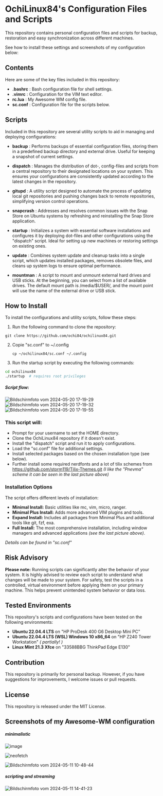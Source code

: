 # OchiLinux84's Configuration Files and Scripts
This repository contains personal configuration files and scripts for backup, restoration and easy synchronization across different machines.

See how to install these settings and screenshots of my configuration below:

## Contents
Here are some of the key files included in this repository:

-  **.bashrc**  : Bash configuration file for shell settings.
-  **.vimrc**   : Configuration for the VIM text editor.
-  **rc.lua**   : My Awesome WM config file.
-  **sc.conf**   : Configuration file for the scripts below.

## Scripts
Included in this repository are several utility scripts to aid in managing and deploying configurations:

-  **backup**    : Performs backups of essential configuration files, storing them in a predefined backup directory and external drive. Useful for keeping a snapshot of current settings.

-  **dispatch**  : Manages the distribution of dot-, config-files and scripts from a central repository to their designated locations on your system. This ensures your configurations are consistently updated according to the latest changes in the repository.

-  **gitupd**    : A utility script designed to automate the process of updating local git repositories and pushing changes back to remote repositories, simplifying version control operations.

-  **snapcrash** : Addresses and resolves common issues with the Snap Store on Ubuntu systems by refreshing and reinstalling the Snap Store application.

-  **startup**   : Initializes a system with essential software installations and configures it by deploying dot-files and other configurations using the "dispatch" script. Ideal for setting up new machines or restoring settings on existing ones.

-  **update**    : Combines system update and cleanup tasks into a single script, which updates installed packages, removes obsolete files, and cleans up system logs to ensure optimal performance.

-  **mountman**  : A script to mount and unmount external hard drives and USB sticks. At the beginning, you can select from a list of available drives. The default mount path is /media/$USER/, and the mount point will use the name of the external drive or USB stick.

## How to Install
To install the configurations and utility scripts, follow these steps:

1. Run the following command to clone the repository:

  `git clone https://github.com/ochi84/ochilinux84.git`

2. Copie "sc.conf" to ~/.config

   `cp ~/ochilinux84/sc.conf ~/.config`

3. Run the startup script by executing the following commands:

  ```bash
  cd ochilinux84
  ./startup  # requires root privileges
  ```
##### Script flow:
![Bildschirmfoto vom 2024-05-20 17-19-29](https://github.com/ochi84/OchiLinux84/assets/168211337/eb5c72e6-1faf-45c4-8040-2b54f44bfe56)
![Bildschirmfoto vom 2024-05-20 17-19-32](https://github.com/ochi84/OchiLinux84/assets/168211337/67c5928e-c3a3-4eb9-83c5-ff146ef139f0)
![Bildschirmfoto vom 2024-05-20 17-19-55](https://github.com/ochi84/OchiLinux84/assets/168211337/b05380f8-cb70-4464-8ead-ea96aba82485)


### This script will:
-  Prompt for your username to set the HOME directory.
-  Clone the OchiLinux84 repository if it doesn't exist.
-  Install the "dispatch" script and run it to apply configurations.
-  Load the "sc.conf" file for additional settings.
-  Install selected packages based on the chosen installation type (see below).
-  Further install some required nerdfonts and a lot of tilix schemes from https://github.com/storm119/Tilix-Themes.git *(I like the "Pnevma" scheme it can be seen in the last picture above)*

### Installation Options
The script offers different levels of installation:

-  **Minimal Install:** Basic utilities like mc, vim, micro, ranger.
-  **Minimal Plus Install:** Adds more advanced VIM plugins and tools.
-  **Expand Install:** Includes all packages from Minimal Plus and additional tools like git, fzf, exa.
-  **Full Install:** The most comprehensive installation, including window managers and advanced applications *(see the last picture above)*.

*Details can be found in "sc.conf"*

## Risk Advisory
**Please note:** Running scripts can significantly alter the behavior of your system. It is highly advised to review each script to understand what changes will be made to your system. For safety, test the scripts in a controlled, virtual environment before applying them on your primary machine. This helps prevent unintended system behavior or data loss.

## Tested Environments
This repository's scripts and configurations have been tested on the following environments:

- **Ubuntu 22.04.4 LTS** on "HP ProDesk 400 G6 Desktop Mini PC"
- **Ubuntu 22.04.4 LTS (WSL) Windows 10 x86_64** on "HP Z240 Tower Workstation" *( partially! )*
- **Linux Mint 21.3 Xfce** on "33588BBG ThinkPad Edge E130"

## Contribution
This repository is primarily for personal backup. However, if you have suggestions for improvements, I welcome issues or pull requests.

## License
This repository is released under the MIT License.

## Screenshots of my Awesome-WM configuration
##### minimalistic
![image](https://github.com/ochi84/github/assets/168211337/18199c3a-3833-4363-8f97-92efea49b6ce)

![neofetch](https://github.com/ochi84/github/assets/168211337/a08bb1ab-34ef-4ef5-a57b-9b1d7aecae57)

![Bildschirmfoto vom 2024-05-11 10-48-44](https://github.com/ochi84/github/assets/168211337/67025829-6154-4ac9-94d8-b9801aca98fc)
##### scripting and streaming
![Bildschirmfoto vom 2024-05-11 14-41-23](https://github.com/ochi84/github/assets/168211337/a6ad592d-1fa2-4afa-89bb-59bc89cbaaef)
